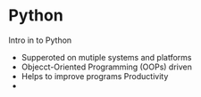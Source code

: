 # Python

Intro in to Python
 
- Supperoted on mutiple systems and platforms 
- Objecct-Oriented Programming (OOPs) driven
- Helps to improve programs Productivity
- 
